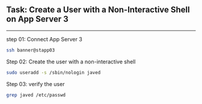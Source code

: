 ## Task: Create a User with a Non-Interactive Shell on App Server 3
------------------------------------------------
step 01: 
Connect App Server 3 
```bash
ssh banner@stapp03
```

Step 02: 
Create the user with a non-interactive shell
```bash
sudo useradd -s /sbin/nologin javed
```

Step 03: 
verify the user
```bash
grep javed /etc/passwd
```



